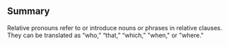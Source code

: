 ## Summary
Relative pronouns refer to or introduce nouns or phrases in relative clauses. They can be translated as “who,” “that,” “which,” "when," or "where."